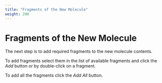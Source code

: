 ```yaml
---
title: "Fragments of the New Molecule"
weight: 200
---
```



# Fragments of the New Molecule

The next step is to add required fragments to the new molecule contents.

To add fragments select them in the list of available fragments and click the _Add_ button or by double-click on a fragment.

To add all the fragments click the _Add All_ button.
